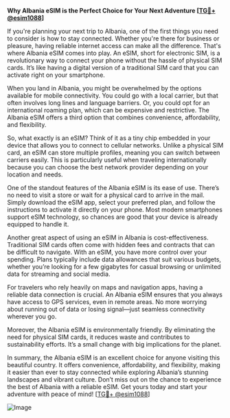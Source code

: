 **Why Albania eSIM is the Perfect Choice for Your Next Adventure [[TG💪+ @esim1088](https://t.me/s/esim1088)]**

If you're planning your next trip to Albania, one of the first things you need to consider is how to stay connected. Whether you're there for business or pleasure, having reliable internet access can make all the difference. That's where Albania eSIM comes into play. An eSIM, short for electronic SIM, is a revolutionary way to connect your phone without the hassle of physical SIM cards. It’s like having a digital version of a traditional SIM card that you can activate right on your smartphone.

When you land in Albania, you might be overwhelmed by the options available for mobile connectivity. You could go with a local carrier, but that often involves long lines and language barriers. Or, you could opt for an international roaming plan, which can be expensive and restrictive. The Albania eSIM offers a third option that combines convenience, affordability, and flexibility.

So, what exactly is an eSIM? Think of it as a tiny chip embedded in your device that allows you to connect to cellular networks. Unlike a physical SIM card, an eSIM can store multiple profiles, meaning you can switch between carriers easily. This is particularly useful when traveling internationally because you can choose the best network provider depending on your location and needs.

One of the standout features of the Albania eSIM is its ease of use. There’s no need to visit a store or wait for a physical card to arrive in the mail. Simply download the eSIM app, select your preferred plan, and follow the instructions to activate it directly on your phone. Most modern smartphones support eSIM technology, so chances are good that your device is already equipped to handle it.

Another great aspect of using an eSIM in Albania is cost-effectiveness. Traditional SIM cards often come with hidden fees and contracts that can be difficult to navigate. With an eSIM, you have more control over your spending. Plans typically include data allowances that suit various budgets, whether you’re looking for a few gigabytes for casual browsing or unlimited data for streaming and social media.

For travelers who rely heavily on maps and navigation apps, having a reliable data connection is crucial. An Albania eSIM ensures that you always have access to GPS services, even in remote areas. No more worrying about running out of data or losing signal—just seamless connectivity wherever you go.

Moreover, the Albania eSIM is environmentally friendly. By eliminating the need for physical SIM cards, it reduces waste and contributes to sustainability efforts. It’s a small change with big implications for the planet.

In summary, the Albania eSIM is an excellent choice for anyone visiting this beautiful country. It offers convenience, affordability, and flexibility, making it easier than ever to stay connected while exploring Albania’s stunning landscapes and vibrant culture. Don’t miss out on the chance to experience the best of Albania with a reliable eSIM. Get yours today and start your adventure with peace of mind! [[TG💪+ @esim1088](https://t.me/s/esim1088)]

![Image](https://i.postimg.cc/Y0z9fWf4/image.png)